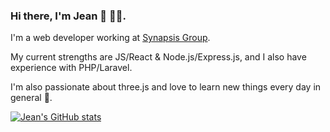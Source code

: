 ### Hi there, I'm Jean 👋 👨‍💻.

I'm a web developer working at [Synapsis Group](https://www.synapsis-group.com/). 

My current strengths are JS/React & Node.js/Express.js, and I also have experience with PHP/Laravel.

I'm also passionate about three.js and love to learn new things every day in general 🤘.

[![Jean's GitHub stats](https://github-readme-stats.vercel.app/api?username=JeanFabry&count_private=true&show_icons=true&icon_color=388afc&bg_color=ffffff&title_color=388afc&text_color=#737373)](https://github.com/JeanFabry)
